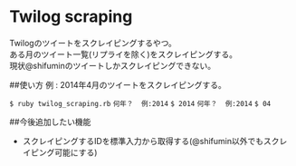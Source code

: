 Twilog scraping
===============
Twilogのツイートをスクレイピングするやつ。  
ある月のツイート一覧(リプライを除く)をスクレイピングする。  
現状@shifuminのツイートしかスクレイピングできない。  


##使い方
例 : 2014年4月のツイートをスクレイピングする。

`$ ruby twilog_scraping.rb`
`何年？  例:2014`
`$ 2014`
`何年？  例:2014`
`$ 04`



##今後追加したい機能
* スクレイピングするIDを標準入力から取得する(@shifumin以外でもスクレイピング可能にする)
